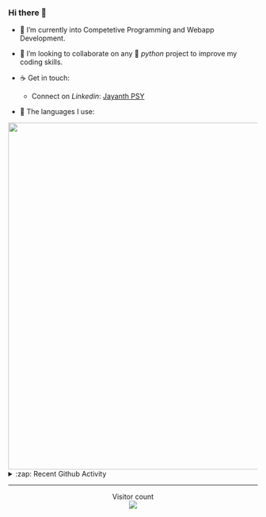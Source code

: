 ### Hi there 👋

- 🌱 I’m currently into Competetive Programming and Webapp Development.

- 👯 I’m looking to collaborate on any :snake: *python* project to improve my coding skills.

- ☕ Get in touch:
  +  Connect on *Linkedin*: [Jayanth PSY](https://www.linkedin.com/in/jayanth-p-b3924812a/)

<!--- ⚡ Fun fact: *Python* is older than *C++* and *Java*. -->

- :memo: The languages I use: 

<img src="https://wakatime.com/share/@j_tesla/149011e6-9106-4535-a236-8e4e71b9551e.png" width="700"/>
<details>
  <summary>:zap: Recent Github Activity</summary>
  
<!--START_SECTION:activity-->
1. 🎉 Merged PR [#20](https://github.com/j-tesla/blog-list-frontend/pull/20) in [j-tesla/blog-list-frontend](https://github.com/j-tesla/blog-list-frontend)
2. 🎉 Merged PR [#12](https://github.com/j-tesla/blog-list/pull/12) in [j-tesla/blog-list](https://github.com/j-tesla/blog-list)
3. 🎉 Merged PR [#19](https://github.com/j-tesla/blog-list-frontend/pull/19) in [j-tesla/blog-list-frontend](https://github.com/j-tesla/blog-list-frontend)
4. 🎉 Merged PR [#13](https://github.com/j-tesla/blog-list/pull/13) in [j-tesla/blog-list](https://github.com/j-tesla/blog-list)
5. ❗️ Opened issue [#1](https://github.com/j-tesla/lame-blockchain/issues/1) in [j-tesla/lame-blockchain](https://github.com/j-tesla/lame-blockchain)
<!--END_SECTION:activity-->

</details>

-----

<p align="center"> 
  Visitor count<br>
  <img src="https://profile-counter.glitch.me/j-tesla/count.svg" />
</p>












<!--
**j-tesla/j-tesla** is a ✨ _special_ ✨ repository because its `README.md` (this file) appears on your GitHub profile.

Here are some ideas to get you started:

- 🔭 I’m currently working on ...
- 🌱 I’m currently learning ...
- 👯 I’m looking to collaborate on ...
- 🤔 I’m looking for help with ...
- 💬 Ask me about ...
- 📫 How to reach me: ...
- 😄 Pronouns: ...
- ⚡ Fun fact: ...
-->

